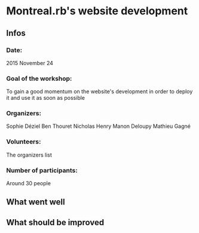 # Montreal.rb's website development

## Infos

### Date:

2015 November 24

### Goal of the workshop:

To gain a good momentum on the website's development in order to deploy it and use it as soon as possible

### Organizers:

Sophie Déziel
Ben Thouret
Nicholas Henry
Manon Deloupy
Mathieu Gagné

### Volunteers:

The organizers list

### Number of participants:

Around 30 people

## What went well

## What should be improved
